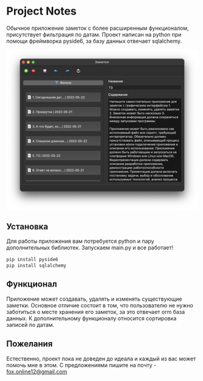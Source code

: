 # Project Notes
Обычное приложение заметок с более расширенным функционалом, присутствует фильтрация по датам. Проект написан на python при помощи фреймворка pyside6, за базу данных отвечает sqlalchemy.

![Иллюстрация к проекту](https://raw.githubusercontent.com/agent-yandex/Notes-project/main/setting/photo.png)

## Установка
Для работы приложения вам потребуется python и пару дополнительных библиотек. Запускаем main.py и все работает!
```
pip install pyside6
pip install sqlalchemy
```

## Функционал
Приложение может создавать, удалять и изменять существующие заметки. Основное отличие состоит в том, что пользователю не нужно заботиться о месте хранения его заметок, за это отвечает orm база данных. К дополнительному функционалу относится сортировка записей по датам.

## Пожелания
Естественно, проект пока не доведен до идеала и каждый из вас может помочь мне в этом. С предложениями пишите на почту - fox.online12@gmail.com
